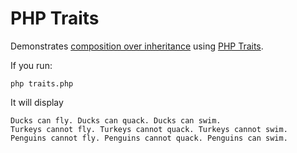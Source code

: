 PHP Traits
===

Demonstrates [composition over inheritance](https://en.wikipedia.org/wiki/Composition_over_inheritance) using [PHP Traits](http://php.net/manual/en/language.oop5.traits.php).

If you run:

    php traits.php

It will display

    Ducks can fly. Ducks can quack. Ducks can swim.
    Turkeys cannot fly. Turkeys cannot quack. Turkeys cannot swim.
    Penguins cannot fly. Penguins cannot quack. Penguins can swim.
